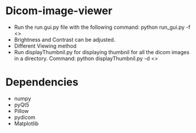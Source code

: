 # Dicom-image-viewer
- Run the run.gui.py file with the following command: python run_gui.py -f <<Dicom image fileName>>
- Brightness and Contrast can be adjusted.
- Different Viewing method
- Run displayThumbnil.py for displaying thumbnil for all the dicom images in a directory. Command: python displayThumbnil.py -d <<directoy>>
 
 # Dependencies
 - numpy
 - pyQt5
 - Pillow
 - pydicom
 - Matplotlib
